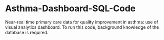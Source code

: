 # Asthma-Dashboard-SQL-Code
Near-real time primary care data for quality improvement in asthma: use of visual analytics dashboard.
To run this code, background knowledge of the database is required.

